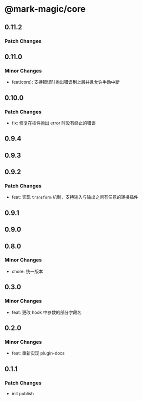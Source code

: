 # @mark-magic/core

## 0.11.2

### Patch Changes

## 0.11.0

### Minor Changes

- feat(core): 支持错误时抛出错误到上层并且允许手动中断

## 0.10.0

### Patch Changes

- fix: 修复在插件抛出 error 时没有终止的错误

## 0.9.4

## 0.9.3

## 0.9.2

### Patch Changes

- feat: 实现 `transform` 机制，支持输入与输出之间有任意的转换插件

## 0.9.1

## 0.9.0

## 0.8.0

### Minor Changes

- chore: 统一版本

## 0.3.0

### Minor Changes

- feat: 更改 hook 中参数的部分字段名

## 0.2.0

### Minor Changes

- feat: 重新实现 plugin-docs

## 0.1.1

### Patch Changes

- init publish
